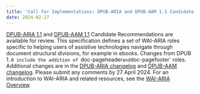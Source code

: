 ```yaml
---
title: 'Call for Implementations: DPUB-ARIA and DPUB-AAM 1.1 Candidate Recommendations'
date: 2024-02-27
---
```


[DPUB-ARIA 1.1](https://www.w3.org/TR/dpub-aria/) and [DPUB-AAM 1.1](https://www.w3.org/TR/dpub-aam/)  Candidate Recommendations are available for review. This specification defines a set of WAI-ARIA roles specific to helping users of assistive technologies navigate through document structural divisions, for example in ebooks. Changes from  DPUB 1`.0 include the addition of `doc-pageheader` and `doc-pagefooter` roles. Additional changes are in the [DPUB-ARIA changelog](https://www.w3.org/TR/dpub-aria/#changelog) and [DPUB-AAM changelog](https://www.w3.org/TR/dpub-aam/#changelog). Please submit any comments by 27 April 2024. For an introduction to WAI-ARIA and related resources, see the [WAI-ARIA Overview](https://www.w3.org/WAI/standards-guidelines/aria/).
